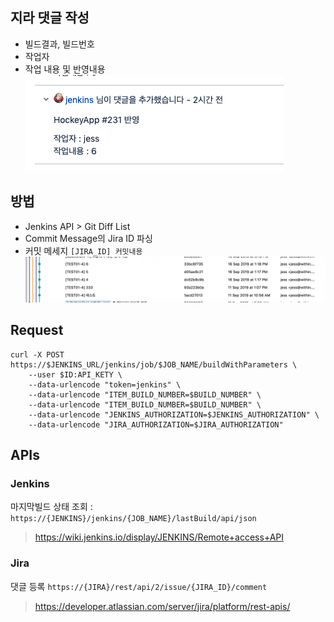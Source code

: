 ## 지라 댓글 작성
- 빌드결과, 빌드번호
- 작업자  
- 작업 내용 및 반영내용  
![jira](https://github.com/jess-jang/Integration-Jira_Comment/blob/master/screenshot_jira.png?raw=true "jira")

## 방법
- Jenkins API > Git Diff List 
- Commit Message의 Jira ID 파싱
- 커밋 메세지
`[JIRA_ID] 커밋내용`
![git](https://github.com/jess-jang/Integration-Jira_Comment/blob/master/screenshot_git.png?raw=true "git")

## Request
~~~
curl -X POST https://$JENKINS_URL/jenkins/job/$JOB_NAME/buildWithParameters \
	--user $ID:API_KETY \
	--data-urlencode "token=jenkins" \
    --data-urlencode "ITEM_BUILD_NUMBER=$BUILD_NUMBER" \
    --data-urlencode "ITEM_BUILD_NUMBER=$BUILD_NUMBER" \
    --data-urlencode "JENKINS_AUTHORIZATION=$JENKINS_AUTHORIZATION" \
    --data-urlencode "JIRA_AUTHORIZATION=$JIRA_AUTHORIZATION"
~~~

## APIs
### Jenkins
마지막빌드 상태 조회 : `https://{JENKINS}/jenkins/{JOB_NAME}/lastBuild/api/json`
> https://wiki.jenkins.io/display/JENKINS/Remote+access+API

### Jira
댓글 등록 `https://{JIRA}/rest/api/2/issue/{JIRA_ID}/comment`
> https://developer.atlassian.com/server/jira/platform/rest-apis/

